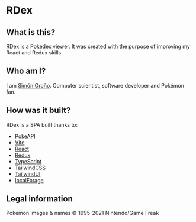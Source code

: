 # RDex

## What is this?

RDex is a Pokédex viewer. It was created with the purpose of improving my React and Redux skills.

## Who am I?

I am [Simón Oroño](https://mcbodev.com). Computer scientist, software developer and Pokémon fan.

## How was it built?

RDex is a SPA built thanks to:

* [PokeAPI](https://pokeapi.co/)
* [Vite](https://vitejs.dev/)
* [React](https://reactjs.org/)
* [Redux](https://redux.js.org/)
* [TypeScript](https://www.typescriptlang.org/)
* [TailwindCSS](https://www.tailwindcss.com/)
* [TailwindUI](https://tailwindui.com/)
* [localForage](https://localforage.github.io/localForage/)

## Legal information

Pokémon images & names © 1995-2021 Nintendo/Game Freak
